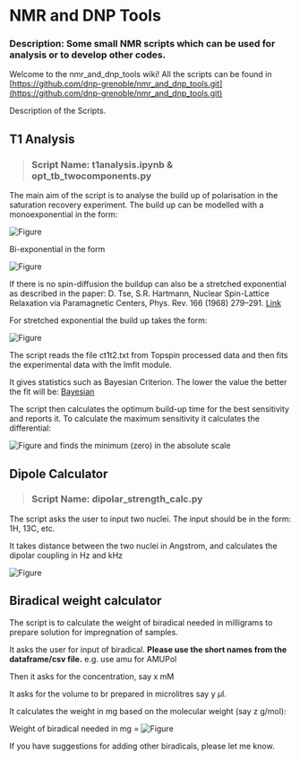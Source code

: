 # NMR and DNP Tools

### Description: Some small NMR scripts which can be used for analysis or to develop other codes.

Welcome to the nmr_and_dnp_tools wiki!
All the scripts can be found in \
[https://github.com/dnp-grenoble/nmr_and_dnp_tools.git](https://github.com/dnp-grenoble/nmr_and_dnp_tools.git)

Description of the Scripts.

## T1 Analysis
> ### Script Name: t1analysis.ipynb & opt_tb_twocomponents.py

The main aim of the script is to analyse the build up of polarisation in the saturation recovery experiment.
The build up can be modelled with a monoexponential in the form:

![Figure](https://latex.codecogs.com/svg.image?I(t)&space;=&space;I_0&space;(1-\exp(-t/T_1))&space;)

Bi-exponential in the form

![Figure](https://latex.codecogs.com/svg.image?I(t)&space;=&space;I_{0,a}&space;(1-\exp(-t/T_{1,a}))&space;&plus;&space;I_{0,b}&space;(1-\exp(-t/T_{1,b}))&space;&space;)

If there is no spin-diffusion the buildup can also be a stretched exponential as described in the paper:
D. Tse, S.R. Hartmann, Nuclear Spin-Lattice Relaxation via Paramagnetic Centers, Phys. Rev. 166 (1968) 279–291. [Link](https://doi.org/10.1103/PhysRev.166.279)

For stretched exponential the build up takes the form:

![Figure](https://latex.codecogs.com/svg.image?I(t)&space;=&space;I_0(1-\exp(-t/T_1)^\beta))

The script reads the file ct1t2.txt from Topspin processed data and then fits the experimental data with the lmfit module.

It gives statistics such as Bayesian Criterion. The lower the value the better the fit will be:
[Bayesian](https://en.wikipedia.org/wiki/Bayesian_information_criterion)

The script then calculates the optimum build-up time for the best sensitivity and reports it.
To calculate the maximum sensitivity it calculates the differential:

![Figure](https://latex.codecogs.com/svg.image?\frac{dI(t)}{dt}) 
and finds the minimum (zero) in the absolute scale


## Dipole Calculator
> ### Script Name: dipolar_strength_calc.py

The script asks the user to input two nuclei.
The input should be in the form: 1H, 13C, etc.

It takes distance between the two nuclei in Angstrom, and calculates the dipolar coupling in Hz and kHz

![Figure](https://latex.codecogs.com/svg.image?|\frac{\mu_0}{4\pi}\frac{\gamma_1\gamma_2h}{r^3}|)


## Biradical weight calculator

The script is to calculate the weight of biradical needed in milligrams to prepare solution for impregnation of samples.

It asks the user for input of biradical. **Please use the short names from the dataframe/csv file.**
e.g. use amu for AMUPol

Then it asks for the concentration, say x mM

It asks for the volume to br prepared in microlitres say y $\mu$l.

It calculates the weight in mg based on the molecular weight (say z g/mol):

Weight of biradical needed in mg = ![Figure](https://latex.codecogs.com/svg.image?\frac{xyz}{1e6})

If you have suggestions for adding other biradicals, please let me know.
